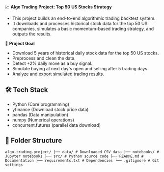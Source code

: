 📈 **Algo Trading Project: Top 50 US Stocks Strategy**

- This project builds an end-to-end algorithmic trading backtest system.
- It downloads and processes historical stock data for the top 50 US companies, simulates a basic momentum-based trading strategy, and outputs the results.

🚀 **Project Goal**

- Download 5 years of historical daily stock data for the top 50 US stocks.
- Preprocess and clean the data.
- Detect +2% daily move as a buy signal.
- Simulate buying at next day's open and selling after 5 trading days.
- Analyze and export simulated trading results.

## 🛠 **Tech Stack**

- Python (Core programming)
- yfinance (Download stock price data)
- pandas (Data manipulation)
- numpy (Numerical operations)
- concurrent.futures (parallel data download)

## 📂 **Folder Structure**

```
algo-trading-project/ ├── data/ # Downloaded CSV data ├── notebooks/ # Jupyter notebooks ├── src/ # Python source code ├── README.md # Documentation ├── requirements.txt # Dependencies └── .gitignore # Git settings
```
